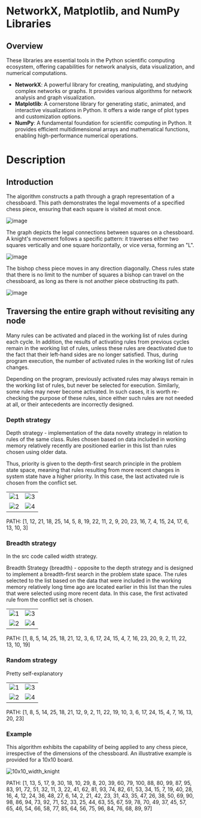 # NetworkX, Matplotlib, and NumPy Libraries

## Overview

These libraries are essential tools in the Python scientific computing ecosystem, offering capabilities for network analysis, data visualization, and numerical computations.

- **NetworkX**: A powerful library for creating, manipulating, and studying complex networks or graphs. It provides various algorithms for network analysis and graph visualization.
- **Matplotlib**: A cornerstone library for generating static, animated, and interactive visualizations in Python. It offers a wide range of plot types and customization options.
- **NumPy**: A fundamental foundation for scientific computing in Python. It provides efficient multidimensional arrays and mathematical functions, enabling high-performance numerical operations.

# Description

## Introduction
The algorithm constructs a path through a graph representation of a chessboard. This path demonstrates the legal movements of a specified chess piece, ensuring that each square is visited at most once.

![image](https://github.com/Bohdan-Somriakov/chess_piece_routing/blob/main/assets/intro/5x5_chess_board.png)

The graph depicts the legal connections between squares on a chessboard. A knight's movement follows a specific pattern: it traverses either two squares vertically and one square horizontally, or vice versa, forming an "L".

![image](https://github.com/Bohdan-Somriakov/chess_piece_routing/blob/main/assets/intro/5x5_knight.png)

The bishop chess piece moves in any direction diagonally. Chess rules state that there is no limit to the number of squares a bishop can travel on the chessboard, as long as there is not another piece obstructing its path.

![image](https://github.com/Bohdan-Somriakov/chess_piece_routing/blob/main/assets/intro/5x5_bishop.png)

## Traversing the entire graph without revisiting any node
Many rules can be activated and placed in the working list of rules during each cycle. In addition, the results of activating rules from previous cycles remain in the working list of rules, unless these rules are deactivated due to the fact that their left-hand sides are no longer satisfied. Thus, during program execution, the number of activated rules in the working list of rules changes.

Depending on the program, previously activated rules may always remain in the working list of rules, but never be selected for execution. Similarly, some rules may never become activated. In such cases, it is worth re-checking the purpose of these rules, since either such rules are not needed at all, or their antecedents are incorrectly designed.

### Depth strategy
Depth strategy - implementation of the data novelty strategy in relation to rules of the same class. Rules chosen based on data included in working memory relatively recently are positioned earlier in this list than rules chosen using older data.

Thus, priority is given to the depth-first search principle in the problem state space, meaning that rules resulting from more recent changes in system state have a higher priority. In this case, the last activated rule is chosen from the conflict set.

|  |  |
|---------|---------|
| ![1](https://github.com/Bohdan-Somriakov/chess_piece_routing/blob/main/assets/depth_knight/1.png) | ![3](https://github.com/Bohdan-Somriakov/chess_piece_routing/blob/main/assets/depth_knight/2.png) |
| ![2](https://github.com/Bohdan-Somriakov/chess_piece_routing/blob/main/assets/depth_knight/3.png) | ![4](https://github.com/Bohdan-Somriakov/chess_piece_routing/blob/main/assets/depth_knight/4.png) |

PATH: [1, 12, 21, 18, 25, 14, 5, 8, 19, 22, 11, 2, 9, 20, 23, 16, 7, 4, 15, 24, 17, 6, 13, 10, 3]

### Breadth strategy
In the src code called width strategy.

Breadth Strategy (breadth) - opposite to the depth strategy and is designed to implement a breadth-first search in the problem state space. The rules selected to the list based on the data that were included in the working memory relatively long time ago are located earlier in this list than the rules that were selected using more recent data. In this case, the first activated rule from the conflict set is chosen.

|  |  |
|---------|---------|
| ![1](https://github.com/Bohdan-Somriakov/chess_piece_routing/blob/main/assets/bredth_knight/1.jpg) | ![3](https://github.com/Bohdan-Somriakov/chess_piece_routing/blob/main/assets/bredth_knight/2.jpg) |
| ![2](https://github.com/Bohdan-Somriakov/chess_piece_routing/blob/main/assets/bredth_knight/3.jpg) | ![4](https://github.com/Bohdan-Somriakov/chess_piece_routing/blob/main/assets/bredth_knight/4.jpg) |

PATH: [1, 8, 5, 14, 25, 18, 21, 12, 3, 6, 17, 24, 15, 4, 7, 16, 23, 20, 9, 2, 11, 22, 13, 10, 19]

### Random strategy
Pretty self-explanatory

|  |  |
|---------|---------|
| ![1](https://github.com/Bohdan-Somriakov/chess_piece_routing/blob/main/assets/random_knight/1.jpg) | ![3](https://github.com/Bohdan-Somriakov/chess_piece_routing/blob/main/assets/random_knight/2.jpg) |
| ![2](https://github.com/Bohdan-Somriakov/chess_piece_routing/blob/main/assets/random_knight/3.jpg) | ![4](https://github.com/Bohdan-Somriakov/chess_piece_routing/blob/main/assets/random_knight/4.jpg) |

PATH: [1, 8, 5, 14, 25, 18, 21, 12, 9, 2, 11, 22, 19, 10, 3, 6, 17, 24, 15, 4, 7, 16, 13, 20, 23]

### Example 
This algorithm exhibits the capability of being applied to any chess piece, irrespective of the dimensions of the chessboard. An illustrative example is provided for a 10x10 board.

![10x10_width_knight](https://github.com/Bohdan-Somriakov/chess_piece_routing/blob/main/assets/more_examples/knight_10x10_width.png)

PATH: [1, 13, 5, 17, 9, 30, 18, 10, 29, 8, 20, 39, 60, 79, 100, 88, 80, 99, 87, 95, 83, 91, 72, 51, 32, 11, 3, 22, 41, 62, 81, 93, 74, 82, 61, 53, 34, 15, 7, 19, 40, 28, 16, 4, 12, 24, 36, 48, 27, 6, 14, 2, 21, 42, 23, 31, 43, 35, 47, 26, 38, 50, 69, 90, 98, 86, 94, 73, 92, 71, 52, 33, 25, 44, 63, 55, 67, 59, 78, 70, 49, 37, 45, 57, 65, 46, 54, 66, 58, 77, 85, 64, 56, 75, 96, 84, 76, 68, 89, 97]

